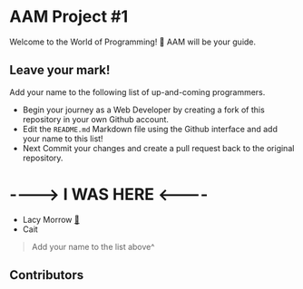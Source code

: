 # AAM Project #1
Welcome to the World of Programming! 🌟 AAM will be your guide.


## Leave your mark!
Add your name to the following list of up-and-coming programmers.

- Begin your journey as a Web Developer by creating a fork of this repository in your own Github account. 
- Edit the `README.md` Markdown file using the Github interface and add your name to this list!
- Next Commit your changes and create a pull request back to the original repository.

# ----> I WAS HERE <----

- Lacy Morrow [👾 ](http://lacymorrow.com)
- Cait 

> Add your name to the list above^


## Contributors

<!-- ALL-CONTRIBUTORS-LIST:START - Do not remove or modify this section -->
<!-- prettier-ignore-start -->
<!-- markdownlint-disable -->

<!-- markdownlint-restore -->
<!-- prettier-ignore-end -->

<!-- ALL-CONTRIBUTORS-LIST:END -->
